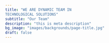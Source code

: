 ```yaml
---
title: "WE ARE DYNAMIC TEAM IN 
TECHNOLOGICAL SOLUTIONS"
subtitle: "Our Team"
description: "this is meta description"
bg_image: "images/backgrounds/page-title.jpg"
draft: false
---
```

